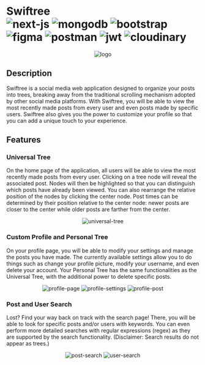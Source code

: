 # Swiftree <br/> ![next-js](https://img.shields.io/badge/next%20js-000000?style=for-the-badge&logo=nextdotjs&logoColor=white) ![mongodb](https://img.shields.io/badge/MongoDB-4EA94B?style=for-the-badge&logo=mongodb&logoColor=white) ![bootstrap](https://img.shields.io/badge/Bootstrap-563D7C?style=for-the-badge&logo=bootstrap&logoColor=white) ![figma](https://img.shields.io/badge/Figma-F24E1E?style=for-the-badge&logo=figma&logoColor=white) ![postman](https://img.shields.io/badge/Postman-FF6C37?style=for-the-badge&logo=Postman&logoColor=white) ![jwt](https://img.shields.io/badge/JWT-000000?style=for-the-badge&logo=JSON%20web%20tokens&logoColor=white) ![cloudinary](https://img.shields.io/badge/Cloudinary-blue?style=for-the-badge)

<p align="center">
  <img src="https://github.com/tahbee03/swiftree/assets/65676639/bedb0791-45ae-4c3e-8d99-14f3cbad0b23" alt="logo"/>
</p>

## Description
Swiftree is a social media web application designed to organize your posts into trees, breaking away from the traditional 
scrolling mechanism adopted by other social media platforms. With Swiftree, you will be able to view the most recently made posts
from every user and even posts made by specific users. Swiftree also gives you the power to customize your profile so that you can
add a unique touch to your experience.

## Features
### Universal Tree
On the home page of the application, all users will be able to view the most recently made posts from every user. Clicking on a 
tree node will reveal the associated post. Nodes will then be highlighted so that you can distinguish which posts have already
been viewed. You can also rearrange the relative position of the nodes by clicking the center node. Post times can be determined
by their position relative to the center node: newer posts are closer to the center while older posts are farther from the center.

<p align="center">
  <img src="https://github.com/tahbee03/swiftree/assets/65676639/bfaabc19-b7f3-4576-b841-1edf6cddc6b2" alt="universal-tree"/>
</p>

### Custom Profile and Personal Tree
On your profile page, you will be able to modify your settings and manage the posts you have made. The currently available 
settings allow you to do things such as change your profile picture, modify your username, and even delete your account. Your 
Personal Tree has the same functionalities as the Universal Tree, with the additional power to delete specific posts. 

<p align="center">
  <img src="https://github.com/tahbee03/swiftree/assets/65676639/9401819a-c0e9-4b89-958c-93da0288b17d" alt="profile-page"/>
  <img src="https://github.com/tahbee03/swiftree/assets/65676639/f930cd15-df58-4003-bd90-95b89ca9f018" alt="profile-settings"/>
  <img src="https://github.com/tahbee03/swiftree/assets/65676639/6fc17340-db38-4e2a-a2c7-f98f9e67e68f" alt="profile-post"/>
</p>

### Post and User Search
Lost? Find your way back on track with the search page! There, you will be able to look for specific posts and/or users with
keywords. You can even perform more detailed searches with regular expressions (regex) as they are supported by the search 
functionality. (Disclaimer: Search results do not appear as trees.) 

<p align="center">
  <img src="https://github.com/tahbee03/swiftree/assets/65676639/f4f2c492-99d7-4a6c-ac0d-bb33fd9454b2" alt="post-search"/>
  <img src="https://github.com/tahbee03/swiftree/assets/65676639/9ab20fcb-6956-4679-8126-ee57a4991f5a" alt="user-search"/>
</p>
